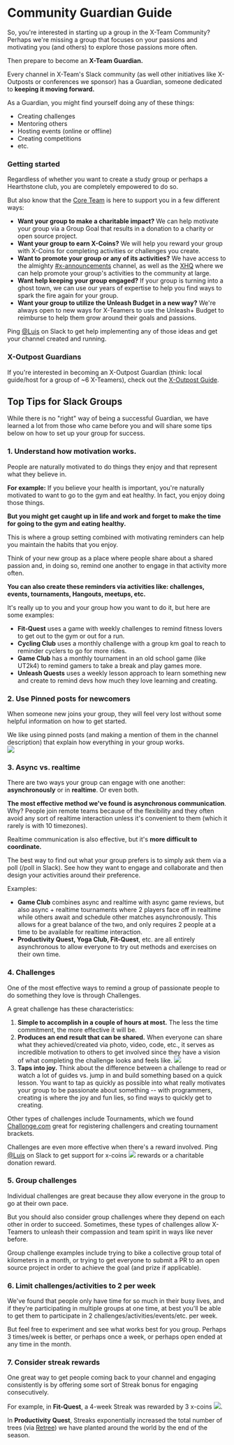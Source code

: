 # Community Guardian Guide

So, you're interested in starting up a group in the X-Team Community? Perhaps we're missing a group that focuses on your passions and motivating you \(and others\) to explore those passions more often.

Then prepare to become an **X-Team Guardian.**

Every channel in X-Team's Slack community \(as well other initiatives like X-Outposts or conferences we sponsor\) has a Guardian, someone dedicated to **keeping it moving forward.**

As a Guardian, you might find yourself doing any of these things:

* Creating challenges
* Mentoring others
* Hosting events \(online or offline\)
* Creating competitions
* etc.

### Getting started

Regardless of whether you want to create a study group or perhaps a Hearthstone club, you are completely empowered to do so.

But also know that the [Core Team](community-guardian-guide.md) is here to support you in a few different ways:

* **Want your group to make a charitable impact?** We can help motivate your group via a Group Goal that results in a donation to a charity or open source project.
* **Want your group to earn X-Coins?** We will help you reward your group with X-Coins for completing activities or challenges you create.
* **Want to promote your group or any of its activities?** We have access to the almighty [\#x-announcements](https://x-team.slack.com/messages/C0257R0RV/) channel, as well as the [XHQ](https://xhq.x-team.com) where we can help promote your group's activities to the community at large.
* **Want help keeping your group engaged?** If your group is turning into a ghost town, we can use our years of expertise to help you find ways to spark the fire again for your group.
* **Want your group to utilize the Unleash Budget in a new way?** We're always open to new ways for X-Teamers to use the Unleash+ Budget to reimburse to help them grow around their goals and passions.

Ping [@Luis](https://x-team.slack.com/messages/ULCRZLN95) on Slack to get help implementing any of those ideas and get your channel created and running.

### X-Outpost Guardians

If you're interested in becoming an X-Outpost Guardian \(think: local guide/host for a group of ~6 X-Teamers\), check out the [X-Outpost Guide](../../x-outpost-guide/).

## Top Tips for Slack Groups

While there is no "right" way of being a successful Guardian, we have learned a lot from those who came before you and will share some tips below on how to set up your group for success.

### 1. **Understand how motivation works.**

People are naturally motivated to do things they enjoy and that represent what they believe in.

**For example:** If you believe your health is important, you're naturally motivated to want to go to the gym and eat healthy. In fact, you enjoy doing those things.

**But you might get caught up in life and work and forget to make the time for going to the gym and eating healthy.**

This is where a group setting combined with motivating reminders can help you maintain the habits that you enjoy.

Think of your new group as a place where people share about a shared passion and, in doing so, remind one another to engage in that activity more often.

**You can also create these reminders via activities like: challenges, events, tournaments, Hangouts, meetups, etc.**

It's really up to you and your group how you want to do it, but here are some examples:

* **Fit-Quest** uses a game with weekly challenges to remind fitness lovers to get out to the gym or out for a run.
* **Cycling Club** uses a monthly challenge with a group km goal to reach to reminder cyclers to go for more rides.
* **Game Club** has a monthly tournament in an old school game \(like UT2k4\) to remind gamers to take a break and play games more.
* **Unleash Quests** uses a weekly lesson approach to learn something new and create to remind devs how much they love learning and creating.

### 2. Use Pinned posts for newcomers

When someone new joins your group, they will feel very lost without some helpful information on how to get started.

We like using pinned posts \(and making a mention of them in the channel description\) that explain how everything in your group works.  
![](https://github.com/x-team/x-team-remote-developer-guide-to-greatness/tree/9523a64ad688c0b134f0c35dd788ad8393cc5046/assets/Screen&#32;Shot&#32;2018-01-26&#32;at&#32;8.12.20&#32;PM.png)

### 3. Async vs. realtime

There are two ways your group can engage with one another: **asynchronously** or in **realtime**. Or even both.

**The most effective method we've found is asynchronous communication**. Why? People join remote teams because of the flexibility and they often avoid any sort of realtime interaction unless it's convenient to them \(which it rarely is with 10 timezones\).

Realtime communication is also effective, but it's **more difficult to coordinate.**

The best way to find out what your group prefers is to simply ask them via a poll \(/poll in Slack\). See how they want to engage and collaborate and then design your activities around their preference.

Examples:

* **Game Club** combines async and realtime with async game reviews, but also async + realtime tournaments where 2 players face off in realtime while others await and schedule other matches asynchronously. This allows for a great balance of the two, and only requires 2 people at a time to be available for realtime interaction.
* **Productivity Quest, Yoga Club, Fit-Quest**, etc. are all entirely asynchronous to allow everyone to try out methods and exercises on their own time.

### 4. Challenges

One of the most effective ways to remind a group of passionate people to do something they love is through Challenges.

A great challenge has these characteristics:

1. **Simple to accomplish in a couple of hours at most.** The less the time commitment, the more effective it will be.
2. **Produces an end result that can be shared.** When everyone can share what they achieved/created via photo, video, code, etc., it serves as incredible motivation to others to get involved since they have a vision of what completing the challenge looks and feels like. ![](https://github.com/x-team/x-team-remote-developer-guide-to-greatness/tree/9523a64ad688c0b134f0c35dd788ad8393cc5046/assets/Screen&#32;Shot&#32;2018-01-26&#32;at&#32;8.30.04&#32;PM.png)
3. **Taps into joy.** Think about the difference between a challenge to read or watch a lot of guides vs. jump in and build something based on a quick lesson. You want to tap as quickly as possible into what really motivates your group to be passionate about something -- with programmers, creating is where the joy and fun lies, so find ways to quickly get to creating.

Other types of challenges include Tournaments, which we found [Challonge.com](http://challonge.com) great for registering challengers and creating tournament brackets.

Challenges are even more effective when there's a reward involved. Ping [@Luis](https://x-team.slack.com/messages/ULCRZLN95) on Slack to get support for x-coins ![](../../.gitbook/assets/coin.png) rewards or a charitable donation reward.

### 5. Group challenges

Individual challenges are great because they allow everyone in the group to go at their own pace.

But you should also consider group challenges where they depend on each other in order to succeed. Sometimes, these types of challenges allow X-Teamers to unleash their compassion and team spirit in ways like never before.

Group challenge examples include trying to bike a collective group total of kilometers in a month, or trying to get everyone to submit a PR to an open source project in order to achieve the goal \(and prize if applicable\).

### 6. Limit challenges/activities to 2 per week

We've found that people only have time for so much in their busy lives, and if they're participating in multiple groups at one time, at best you'll be able to get them to participate in 2 challenges/activities/events/etc. per week.

But feel free to experiment and see what works best for you group. Perhaps 3 times/week is better, or perhaps once a week, or perhaps open ended at any time in the month.

### 7. Consider streak rewards

One great way to get people coming back to your channel and engaging consistently is by offering some sort of Streak bonus for engaging consecutively.

For example, in **Fit-Quest**, a 4-week Streak was rewarded by 3 x-coins ![](../../.gitbook/assets/coin.png).

In **Productivity Quest**, Streaks exponentially increased the total number of trees \(via [Retree](http://retree.com)\) we have planted around the world by the end of the season.

